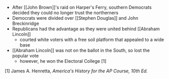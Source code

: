 - After [[John Brown]]'s raid on Harper's Ferry, southern Democrats decided they could no longer trust the northerners
- Democrats were divided over [[Stephen Douglas]] and John Breckinridge
- Republicans had the advantage as they were united behind [[Abraham Lincoln]]
	- courted white voters with a free soil platform that appealed to a wide base
- [[Abraham Lincoln]] was not on the ballot in the South, so lost the popular vote
	- however, he won the Electoral College [1]

[1] James A. Henretta, *America's History for the AP Course, 10th Ed.*